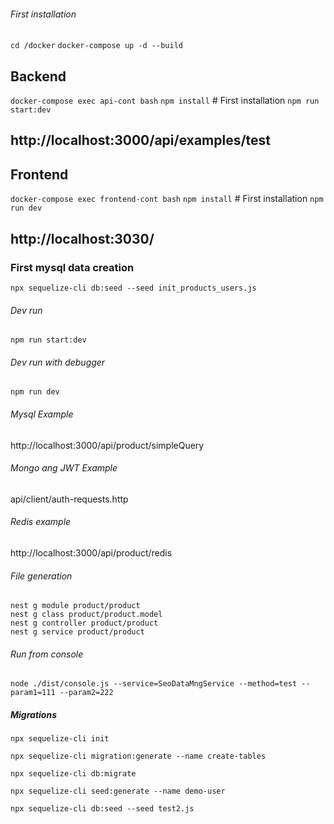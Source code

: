
###### First installation
`cd /docker`
`docker-compose up -d --build`

## Backend
`docker-compose exec api-cont bash`
`npm install` # First installation
`npm run start:dev`
## http://localhost:3000/api/examples/test

## Frontend
`docker-compose exec frontend-cont bash`
`npm install` # First installation
`npm run dev`
## http://localhost:3030/

### First mysql data creation
`npx sequelize-cli db:seed --seed init_products_users.js`

###### Dev run  
`npm run start:dev`

###### Dev run with debugger  
`npm run dev`

###### Mysql Example
http://localhost:3000/api/product/simpleQuery

###### Mongo ang JWT Example
api/client/auth-requests.http

###### Redis example
http://localhost:3000/api/product/redis

###### File generation
`nest g module product/product`  
`nest g class product/product.model`  
`nest g controller product/product`  
`nest g service product/product`

###### Run from console
`node ./dist/console.js --service=SeoDataMngService --method=test --param1=111 --param2=222`

##### Migrations
`npx sequelize-cli init`

`npx sequelize-cli migration:generate --name create-tables`

`npx sequelize-cli db:migrate`

`npx sequelize-cli seed:generate --name demo-user`

`npx sequelize-cli db:seed --seed test2.js`
